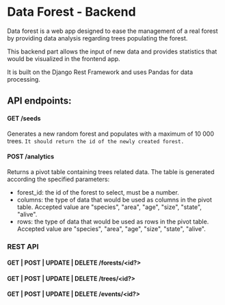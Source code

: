 # Data Forest - Backend

Data forest is a web app designed to ease the management of a real forest by providing data analysis regarding trees populating the forest.

This backend part allows the input of new data and provides statistics that would be visualized in the frontend app.

It is built on the Django Rest Framework and uses Pandas for data processing.



## API endpoints:

#### GET /seeds
Generates a new random forest and populates with a maximum of 10 000 trees. 
`It should return the id of the newly created forest.
`
#### POST /analytics
Returns a pivot table containing trees related data. The table is generated according the specified parameters:
- forest_id: the id of the forest to select, must be a number.
- columns: the type of data that would be used as columns in the pivot table. 
Accepted value are "species", "area", "age", "size", "state", "alive".
- rows: the type of data that would be used as rows in the pivot table. 
Accepted value are "species", "area", "age", "size", "state", "alive".

### REST API
#### GET | POST | UPDATE | DELETE /forests/<id?>
#### GET | POST | UPDATE | DELETE /trees/<id?>
#### GET | POST | UPDATE | DELETE /events/<id?>



